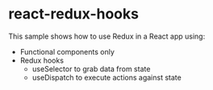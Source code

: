 # react-redux-hooks

This sample shows how to use Redux in a React app using:

- Functional components only
- Redux hooks 
  - useSelector to grab data from state
  - useDispatch to execute actions against state
  
 
